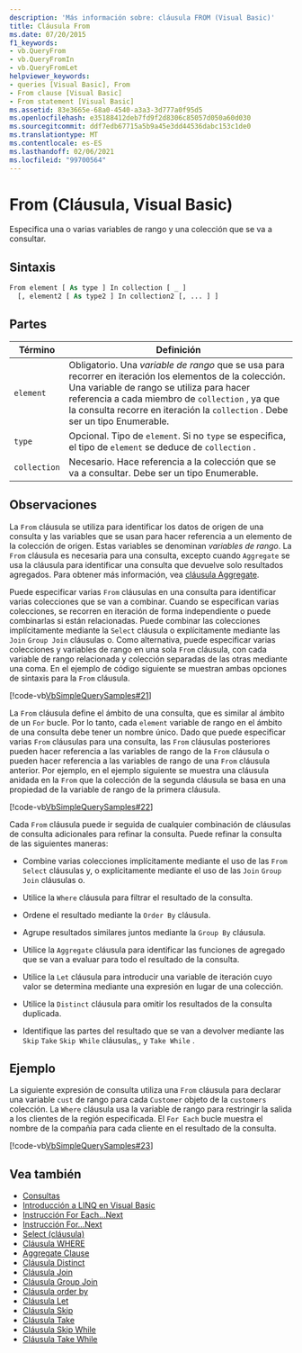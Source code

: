 ```yaml
---
description: 'Más información sobre: cláusula FROM (Visual Basic)'
title: Cláusula From
ms.date: 07/20/2015
f1_keywords:
- vb.QueryFrom
- vb.QueryFromIn
- vb.QueryFromLet
helpviewer_keywords:
- queries [Visual Basic], From
- From clause [Visual Basic]
- From statement [Visual Basic]
ms.assetid: 83e3665e-68a0-4540-a3a3-3d777a0f95d5
ms.openlocfilehash: e35188412deb7fd9f2d8306c85057d050a60d030
ms.sourcegitcommit: ddf7edb67715a5b9a45e3dd44536dabc153c1de0
ms.translationtype: MT
ms.contentlocale: es-ES
ms.lasthandoff: 02/06/2021
ms.locfileid: "99700564"
---
```

# <a name="from-clause-visual-basic"></a>From (Cláusula, Visual Basic)

Especifica una o varias variables de rango y una colección que se va a consultar.  
  
## <a name="syntax"></a>Sintaxis  
  
```vb  
From element [ As type ] In collection [ _ ]  
  [, element2 [ As type2 ] In collection2 [, ... ] ]  
```  
  
## <a name="parts"></a>Partes  
  
|Término|Definición|  
|---|---|  
|`element`|Obligatorio. Una *variable de rango* que se usa para recorrer en iteración los elementos de la colección. Una variable de rango se utiliza para hacer referencia a cada miembro de `collection` , ya que la consulta recorre en iteración la `collection` . Debe ser un tipo Enumerable.|  
|`type`|Opcional. Tipo de `element`. Si no `type` se especifica, el tipo de `element` se deduce de `collection` .|  
|`collection`|Necesario. Hace referencia a la colección que se va a consultar. Debe ser un tipo Enumerable.|  
  
## <a name="remarks"></a>Observaciones  

 La `From` cláusula se utiliza para identificar los datos de origen de una consulta y las variables que se usan para hacer referencia a un elemento de la colección de origen. Estas variables se denominan *variables de rango*. La `From` cláusula es necesaria para una consulta, excepto cuando `Aggregate` se usa la cláusula para identificar una consulta que devuelve solo resultados agregados. Para obtener más información, vea [cláusula Aggregate](aggregate-clause.md).  
  
 Puede especificar varias `From` cláusulas en una consulta para identificar varias colecciones que se van a combinar. Cuando se especifican varias colecciones, se recorren en iteración de forma independiente o puede combinarlas si están relacionadas. Puede combinar las colecciones implícitamente mediante la `Select` cláusula o explícitamente mediante las `Join` `Group Join` cláusulas o. Como alternativa, puede especificar varias colecciones y variables de rango en una sola `From` cláusula, con cada variable de rango relacionada y colección separadas de las otras mediante una coma. En el ejemplo de código siguiente se muestran ambas opciones de sintaxis para la `From` cláusula.  
  
 [!code-vb[VbSimpleQuerySamples#21](~/samples/snippets/visualbasic/VS_Snippets_VBCSharp/VbSimpleQuerySamples/VB/QuerySamples1.vb#21)]  
  
 La `From` cláusula define el ámbito de una consulta, que es similar al ámbito de un `For` bucle. Por lo tanto, cada `element` variable de rango en el ámbito de una consulta debe tener un nombre único. Dado que puede especificar varias `From` cláusulas para una consulta, las `From` cláusulas posteriores pueden hacer referencia a las variables de rango de la `From` cláusula o pueden hacer referencia a las variables de rango de una `From` cláusula anterior. Por ejemplo, en el ejemplo siguiente se muestra una cláusula anidada en la `From` que la colección de la segunda cláusula se basa en una propiedad de la variable de rango de la primera cláusula.  
  
 [!code-vb[VbSimpleQuerySamples#22](~/samples/snippets/visualbasic/VS_Snippets_VBCSharp/VbSimpleQuerySamples/VB/QuerySamples1.vb#22)]  
  
 Cada `From` cláusula puede ir seguida de cualquier combinación de cláusulas de consulta adicionales para refinar la consulta. Puede refinar la consulta de las siguientes maneras:  
  
- Combine varias colecciones implícitamente mediante el uso de las `From` `Select` cláusulas y, o explícitamente mediante el uso de las `Join` `Group Join` cláusulas o.  
  
- Utilice la `Where` cláusula para filtrar el resultado de la consulta.  
  
- Ordene el resultado mediante la `Order By` cláusula.  
  
- Agrupe resultados similares juntos mediante la `Group By` cláusula.  
  
- Utilice la `Aggregate` cláusula para identificar las funciones de agregado que se van a evaluar para todo el resultado de la consulta.  
  
- Utilice la `Let` cláusula para introducir una variable de iteración cuyo valor se determina mediante una expresión en lugar de una colección.  
  
- Utilice la `Distinct` cláusula para omitir los resultados de la consulta duplicada.  
  
- Identifique las partes del resultado que se van a devolver mediante las `Skip` `Take` `Skip While` cláusulas,, y `Take While` .  
  
## <a name="example"></a>Ejemplo  

 La siguiente expresión de consulta utiliza una `From` cláusula para declarar una variable `cust` de rango para cada `Customer` objeto de la `customers` colección. La `Where` cláusula usa la variable de rango para restringir la salida a los clientes de la región especificada. El `For Each` bucle muestra el nombre de la compañía para cada cliente en el resultado de la consulta.  
  
 [!code-vb[VbSimpleQuerySamples#23](~/samples/snippets/visualbasic/VS_Snippets_VBCSharp/VbSimpleQuerySamples/VB/QuerySamples1.vb#23)]  
  
## <a name="see-also"></a>Vea también

- [Consultas](index.md)
- [Introducción a LINQ en Visual Basic](../../programming-guide/language-features/linq/introduction-to-linq.md)
- [Instrucción For Each...Next](../statements/for-each-next-statement.md)
- [Instrucción For...Next](../statements/for-next-statement.md)
- [Select (cláusula)](select-clause.md)
- [Cláusula WHERE](where-clause.md)
- [Aggregate Clause](aggregate-clause.md)
- [Cláusula Distinct](distinct-clause.md)
- [Cláusula Join](join-clause.md)
- [Cláusula Group Join](group-join-clause.md)
- [Cláusula order by](order-by-clause.md)
- [Cláusula Let](let-clause.md)
- [Cláusula Skip](skip-clause.md)
- [Cláusula Take](take-clause.md)
- [Cláusula Skip While](skip-while-clause.md)
- [Cláusula Take While](take-while-clause.md)
